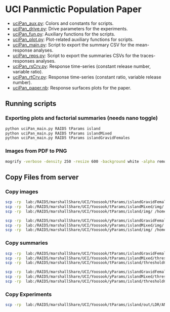 # UCI Panmictic Population Paper

* [uciPan_aux.py](./uciPan_aux.py): Colors and constants for scripts.
* [uciPan_drive.py](./uciPan_drive.py): Drive parameters for the experiments.
* [uciPan_fun.py](./uciPan_fun.py): Auxiliary functions for the scripts.
* [uciPan_plot.py](./uciPan_plot.py): Plot-related auxiliary functions for scripts.
* [uciPan_main.py](./uciPan_main.py): Script to export the summary CSV for the mean-response analyses.
* [uciPan_reps.py](./uciPan_reps.py): Script to export the summaries CSVs for the traces-responses analyses.
* [uciPan_rsCrv.py](./uciPan_rsCrv.py): Response time-series (constant release number, variable ratio).
* [uciPan_rtCrv.py](./uciPan_rtCrv.py): Response time-series (constant ratio, variable release number).
* [uciPan_paper.nb](./uciPan_paper.nb): Response surfaces plots for the paper.


## Running scripts

### Exporting plots and factorial summaries (needs nano toggle)

```bash
python uciPan_main.py RAID5 tParams island
python uciPan_main.py RAID5 tParams islandMixed
python uciPan_main.py RAID5 tParams islandGravidFemales
```
### Images from PDF to PNG

```bash
mogrify -verbose -density 250 -resize 600 -background white -alpha remove -alpha off -format png ./*.pdf
```

## Copy Files from server

### Copy images

```bash
scp -rp  lab:/RAID5/marshallShare/UCI/Yoosook/tParams/islandGravidFemales/img/ /home/chipdelmal/Desktop/Panmictic/tParams/islandGravidFemales/;\
scp -rp  lab:/RAID5/marshallShare/UCI/Yoosook/tParams/islandMixed/img/ /home/chipdelmal/Desktop/Panmictic/tParams/islandMixed/;\
scp -rp  lab:/RAID5/marshallShare/UCI/Yoosook/tParams/island/img/ /home/chipdelmal/Desktop/Panmictic/tParams/island/;

scp -rp  lab:/RAID5/marshallShare/UCI/Yoosook/yParams/islandGravidFemales/img/ /home/chipdelmal/Desktop/Panmictic/yParams/islandGravidFemales/;\
scp -rp  lab:/RAID5/marshallShare/UCI/Yoosook/yParams/islandMixed/img/ /home/chipdelmal/Desktop/Panmictic/yParams/islandMixed/;\
scp -rp  lab:/RAID5/marshallShare/UCI/Yoosook/yParams/island/img/ /home/chipdelmal/Desktop/Panmictic/yParams/island/;
```

### Copy summaries

```bash
scp -rp  lab:/RAID5/marshallShare/UCI/Yoosook/tParams/islandGravidFemales/thresholdCrosses.csv /home/chipdelmal/Desktop/Panmictic/tParams/islandGravidFemales/;\
scp -rp  lab:/RAID5/marshallShare/UCI/Yoosook/tParams/islandMixed/thresholdCrosses.csv /home/chipdelmal/Desktop/Panmictic/tParams/islandMixed/;\
scp -rp  lab:/RAID5/marshallShare/UCI/Yoosook/tParams/island/thresholdCrosses.csv /home/chipdelmal/Desktop/Panmictic/tParams/island/

scp -rp  lab:/RAID5/marshallShare/UCI/Yoosook/yParams/islandGravidFemales/thresholdCrosses.csv /home/chipdelmal/Desktop/Panmictic/yParams/islandGravidFemales/;\
scp -rp  lab:/RAID5/marshallShare/UCI/Yoosook/yParams/islandMixed/thresholdCrosses.csv /home/chipdelmal/Desktop/Panmictic/yParams/islandMixed/;\
scp -rp  lab:/RAID5/marshallShare/UCI/Yoosook/yParams/island/thresholdCrosses.csv /home/chipdelmal/Desktop/Panmictic/yParams/island/
```

### Copy Experiments

```bash
scp -rp  lab:/RAID5/marshallShare/UCI/Yoosook/tParams/island/out/LDR/ANALYZED/ /home/chipdelmal/Desktop/Panmictic/tParams/island/out/LDR/ANALYZED/
```

